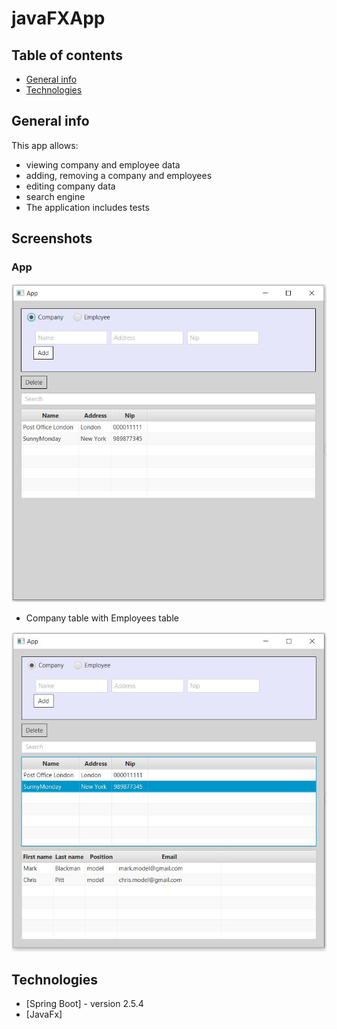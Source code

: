 # javaFXApp


## Table of contents
* [General info](#general-info)
* [Technologies](#technologies)


## General info

This app allows:
- viewing company and employee data
- adding, removing a company and employees
- editing company data
- search engine
- The application includes tests

## Screenshots

### App

![App](spring-boot/src/main/resources/statics/images/screen1.JPG)

- Company table with Employees table

![App](spring-boot/src/main/resources/statics/images/screen2.JPG)



## Technologies
* [Spring Boot] - version 2.5.4
* [JavaFx] 
